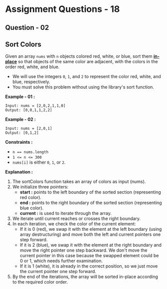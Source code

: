 # **Assignment Questions - 18**
## **Question - 02** 
## **Sort Colors**

Given an array `nums` with `n` objects colored red, white, or blue, sort them **[in-place](https://en.wikipedia.org/wiki/In-place_algorithm)** so that objects of the same color are adjacent, with the colors in the order red, white, and blue.
- We will use the integers `0`, `1`, and `2` to represent the color red, white, and blue, respectively.
- You must solve this problem without using the library's sort function.

**Example - 01 :**
```
Input: nums = [2,0,2,1,1,0]
Output: [0,0,1,1,2,2]
```

**Example - 02 :**
```
Input: nums = [2,0,1]
Output: [0,1,2]
```

**Constraints :**

- `n == nums.length`
- `1 <= n <= 300`
- `nums[i]` is either `0`, `1`, or `2`.

**Explanation :**
1. The sortColors function takes an array of colors as input (nums).
2. We initialize three pointers:
    - **start :** points to the left boundary of the sorted section (representing red color).
    - **end :** points to the right boundary of the sorted section (representing blue color).
    - **current :** is used to iterate through the array.
3. We iterate until current reaches or crosses the right boundary.
4. In each iteration, we check the color of the current element:
    - If it is 0 (red), we swap it with the element at the left boundary (using array destructuring) and move both the left and current pointers one step forward.
    - If it is 2 (blue), we swap it with the element at the right boundary and move the right pointer one step backward. We don't move the current pointer in this case because the swapped element could be 0 or 1, which needs further examination.
    - If it is 1 (white), it is already in the correct position, so we just move the current pointer one step forward.
5. By the end of the iterations, the array will be sorted in-place according to the required color order.
